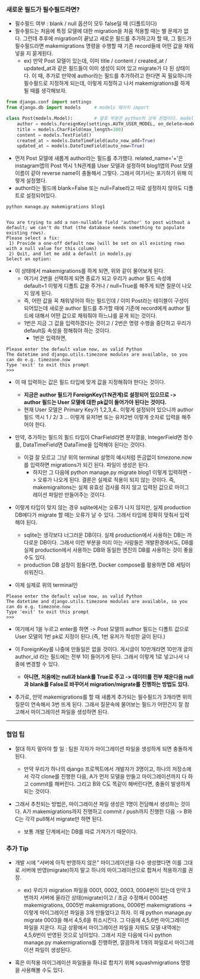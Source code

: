 ### 새로운 필드가 필수필드라면?
- 필수필드 여부 : blank / null 옵션이 모두 false일 때 (디폴트이다)
- 필수필드는 처음에 특정 모델에 대한 migration을 처음 적용할 때는 별 문제가 없다. 그런데 추후에 migration이 끝났고 새로운 필드를 추가하고자 할 때, 그 필드가 필수필드라면 makemigrations 명령을 수행할 때
  기존 record들에 어떤 값을 채워넣을 지 묻게된다.
  - ex) 만약 Post 모델이 있는데, 이미 title / content / created_at / updated_at과 같은 필드들이 이미 생성이 되어 있고 migrate가 다 된 상태이다. 이 때, 추가로 만약에 author라는 필드를 추가하려고 한다면 꼭 필요하니까 
    필수필드로 지정하게 되는데, 이렇게 지정하고 나서 makemigrations를 하게 될 때를 생각해보자.
  
```python
from django.conf import settings
from django.db import models     # models 패키지 import

class Post(models.Model):        # 괄호 부분은 python의 상속 문법이다. models 패키지의 Model 클래스를 상속받는 것이다.
    author = models.ForeignKey(settings.AUTH_USER_MODEL, on_delete=models.CASCADE, related_name='+')
    title = models.CharField(max_length=100)
    content = models.TextField()
    created_at = models.DateTimeField(auto_now_add=True)
    updated_at = models.DateTimeField(auto_now=True)
```

- 먼저 Post 모델에 새롭게 author라는 필드를 추가했다. related_name='+'은 instagram앱의 Post 역시 1:N관계를 User 모델과 설정하여 blog1앱의 Post 모델 이름이 같아 reverse name이 충돌해서 그렇다. 그래서 여기서는 포기하기 위해 이렇게 설정했다.
- author라는 필드에 blank=False 또는 null=False라고 따로 설정하지 않아도 디폴트로 설정되어있다.

```terminal
python manage.py makemigrations blog1


You are trying to add a non-nullable field 'author' to post without a default; we can't do that (the database needs something to populate existing rows).
Please select a fix:
 1) Provide a one-off default now (will be set on all existing rows with a null value for this column)
 2) Quit, and let me add a default in models.py
Select an option: 
```

- 이 상태에서 makemigrations를 하게 되면, 위와 같이 물어보게 된다. 
  - 여기서 2번을 선택하게 되면 종료가 되고 우리가 author 필드 속성에 default=1 이렇게 디폴트 값을 주거나 / null=True를 해주게 되면 질문이 나오지 않게 된다.
  - 즉, 어떤 값을 꼭 채워넣어야 하는 필드인데 / 이미 Post라는 테이블이 구성이 되어있는데 새로운 author 필드를 추가할 때에 기존에 record에게 author 필드에 대해서 어떤 값으로 채워줘야 하느냐를 묻게 되는 것이다.
  - 1번은 지금 그 값을 입력하겠다는 것이고 / 2번은 명령 수행을 중단하고 우리가 default등 속성을 정해줘야 하는 것이다.
    - 1번은 입력하면, 

```terminal
Please enter the default value now, as valid Python
The datetime and django.utils.timezone modules are available, so you can do e.g. timezone.now
Type 'exit' to exit this prompt
>>> 
```

- 이 때 입력하는 값은 필드 타입에 맞게 값을 지정해줘야 한다는 것이다.
  - **지금은 author 필드가 ForeignKey(1:N관계)로 설정되어 있으므로 -> author 필드는 User 모델에 대한 pk값이 들어가야 된다는 것이다.**
  - 현재 User 모델은 Primary Key가 1,2,3,4.. 이렇게 설정되어 있으니까 author 필드 역시 1 / 2/ 3 ... 이렇게 유저1번 또는 유저2번 이렇게 숫자로 입력을 해주어야 한다.

- 만약, 추가하는 필드의 필드 타입이 CharField라면 문자열을, IntegerField면 정수를, DataTimeField면 DataTime을 입력해야 된다는 것이다.
  - 이걸 잘 모르고 그냥 위의 terminal 설명의 예시처럼 뜬금없이 timezone.now 를 입력하면 migrations가 되긴 된다. 파일이 생성은 된다.
    - 하지만 그 다음에 python manage.py migrate blog1 이렇게 입력하면 -> 오류가 나오게 된다. 결론은 실제로 적용이 되지 않는 것이다. 즉, makemigraitons는 실제 유효성 검사를 하지 않고 입력된 값으로 마이그레이션 파일만 만들어주는 것이다. 

- 이렇게 타입이 맞지 않는 경우 sqlite에서는 오류가 나지 않지만, 실제 production DB에다가 migrate 할 때는 오류가 날 수 있다. 그래서 타입에 정확히 맞춰서 입력해야 된다.
  - sqlite는 생각보다 너그러운 DB이다. 실제 production에서 사용하는 DB는 까다로운 DB이다. 그래서 이런 부분을 미리 아는 사람들은 개발환경에서도, DB를 실제 production에서 사용하는 DB와 동일한 엔진의 DB를 사용하는 것이 좋을 수도 있다.
  - production DB 설정이 힘들다면, Docker compose를 활용하면 DB 세팅이 쉬워진다. 


- 이제 실제로 위의 terminal인 
```terminal
Please enter the default value now, as valid Python
The datetime and django.utils.timezone modules are available, so you can do e.g. timezone.now
Type 'exit' to exit this prompt
>>> 
```
- 여기에서 1을 누르고 enter를 하면 -> Post 모델의 author 필드는 디폴트 값으로 User 모델의 1번 pk로 지정이 된다.(즉, 1번 유저가 작성한 글이 된다.)
- 이 ForeignKey를 나중에 만들일은 없을 것이다. 게시글이 10만개라면 10만개 글의 author_id 라는 필드에는 전부 1이 들어가게 된다. 그래서 이렇게 1로 넣고나서 나중에 변경할 수 있다.
  - **아니면, 처음에는 null과 blank를 True로 주고 -> 데이터를 전부 채운다음 null과 blank를 False로 바꾸어서 migration/migrate를 진행하는 방법도 있다.**


- 추가로, 만약 makemigrations를 할 때 새롭게 추가되는 필수필드가 3개라면 위의 질문이 연속해서 3번 뜨게 된다. 그래서 질문속에 물어보는 필드가 어떤건지 잘 참고해서 마이그레이션 파일을 생성하면 된다.

* * *

### 협업 팁
- 절대 하지 말아야 할 일 : 팀원 각자가 마이그레이션 파일을 생성하게 되면 충돌하게 된다. 
  - 만약 우리가 하나의 django 프로젝트에서 개발자가 3명이고, 하나의 저장소에서 각각 clone를 진행한 다음, A가 먼저 모델을 만들고 마이그레이션까지 다 하고 commit를 해버린다. 그리고 B와 C도 똑같이 해버린다면, 충돌이 발생하게 되는 것이다.

- 그래서 추천되는 방법은, 마이그레이션 파일 생성은 1명이 전담해서 생성하는 것이다. A가 makemigrations까지 진행하고 commit / push까지 진행한 다음 -> B와 C는 각각 pull해서 migrate만 하면 된다.
  - 보통 개발 단계에서는 DB를 따로 가져가기 때문이다. 


### 추가 Tip
- 개발 시에 "서버에 아직 반영하지 않은" 마이그레이션을 다수 생성했다면 이를 그대로 서버에 반영(migrate)하지 말고 하나의 마이그레이션으로 합쳐서 적용하기를 권장.
  - ex) 우리가 migration 파일을 0001, 0002, 0003, 0004번이 있는데 만약 3번까지 서버에 올라간 상태(migrate)이고 / 조금 수정해서 0004번 makemigrations, 0005번 makemigrations, 0006번 makemigrations -> 이렇게 마이그레이션 파일을 3개 만들었다고 하자. 이 때 python manage.py migrate 0003을 해서 4,5,6을 취소시킨다. 그 다음에 4,5,6번 마이그레이션 파일을 지운다. 지금 상황에서 마이그레이션 파일을 지워도 모델 내역에는 4,5,6번이 반영된 것으로 남아있다. 그래서 지운 다음에 다시 python manage.py makemigrations를 진행하면, 깔끔하게 1개의 파일로서 마이그레이션 파일이 생성된다. 

- 혹은 미적용 마이그레이션 파일들을 하나로 합치기 위해 squashmigrations 명령을 사용해볼 수도 있다.
